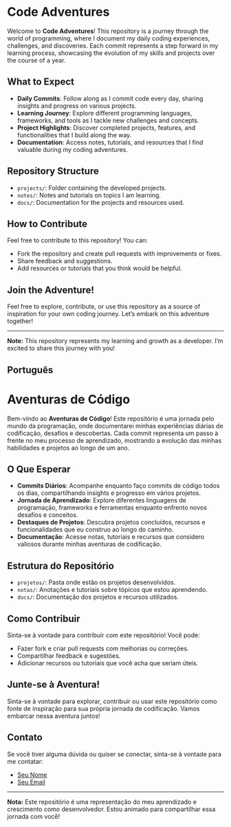 # Code Adventures

Welcome to **Code Adventures**! This repository is a journey through the world of programming, where I document my daily coding experiences, challenges, and discoveries. Each commit represents a step forward in my learning process, showcasing the evolution of my skills and projects over the course of a year.

## What to Expect

- **Daily Commits**: Follow along as I commit code every day, sharing insights and progress on various projects.
- **Learning Journey**: Explore different programming languages, frameworks, and tools as I tackle new challenges and concepts.
- **Project Highlights**: Discover completed projects, features, and functionalities that I build along the way.
- **Documentation**: Access notes, tutorials, and resources that I find valuable during my coding adventures.

## Repository Structure

- `projects/`: Folder containing the developed projects.
- `notes/`: Notes and tutorials on topics I am learning.
- `docs/`: Documentation for the projects and resources used.

## How to Contribute

Feel free to contribute to this repository! You can:

- Fork the repository and create pull requests with improvements or fixes.
- Share feedback and suggestions.
- Add resources or tutorials that you think would be helpful.

## Join the Adventure!

Feel free to explore, contribute, or use this repository as a source of inspiration for your own coding journey. Let’s embark on this adventure together!

---

**Note:** This repository represents my learning and growth as a developer. I’m excited to share this journey with you!

## Português

# Aventuras de Código

Bem-vindo ao **Aventuras de Código**! Este repositório é uma jornada pelo mundo da programação, onde documentarei minhas experiências diárias de codificação, desafios e descobertas. Cada commit representa um passo à frente no meu processo de aprendizado, mostrando a evolução das minhas habilidades e projetos ao longo de um ano.

## O Que Esperar

- **Commits Diários**: Acompanhe enquanto faço commits de código todos os dias, compartilhando insights e progresso em vários projetos.
- **Jornada de Aprendizado**: Explore diferentes linguagens de programação, frameworks e ferramentas enquanto enfrento novos desafios e conceitos.
- **Destaques de Projetos**: Descubra projetos concluídos, recursos e funcionalidades que eu construo ao longo do caminho.
- **Documentação**: Acesse notas, tutoriais e recursos que considero valiosos durante minhas aventuras de codificação.

## Estrutura do Repositório

- `projetos/`: Pasta onde estão os projetos desenvolvidos.
- `notas/`: Anotações e tutoriais sobre tópicos que estou aprendendo.
- `docs/`: Documentação dos projetos e recursos utilizados.

## Como Contribuir

Sinta-se à vontade para contribuir com este repositório! Você pode:

- Fazer fork e criar pull requests com melhorias ou correções.
- Compartilhar feedback e sugestões.
- Adicionar recursos ou tutoriais que você acha que seriam úteis.

## Junte-se à Aventura!

Sinta-se à vontade para explorar, contribuir ou usar este repositório como fonte de inspiração para sua própria jornada de codificação. Vamos embarcar nessa aventura juntos!

## Contato

Se você tiver alguma dúvida ou quiser se conectar, sinta-se à vontade para me contatar:

- [Seu Nome](link-para-seu-perfil)
- [Seu Email](mailto:seu-email@example.com)

---

**Nota:** Este repositório é uma representação do meu aprendizado e crescimento como desenvolvedor. Estou animado para compartilhar essa jornada com você!
